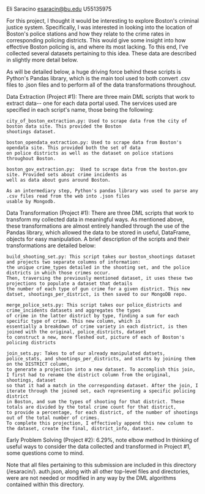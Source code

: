 Eli Saracino
esaracin@bu.edu
U55135975


For this project, I thought it would be interesting to explore Boston's criminal justice system. Specifically, I was interested
in looking into the location of Boston's police stations and how they relate to the crime rates in corresponding policing districts. 
This would give some insight into how effective Boston policing is, and where its most lacking. To this end, I've collected several
datasets pertaining to this idea. These data are described in slightly more detail below. 

As will be detailed below, a huge driving force behind these scripts is Python's Pandas library, which is the main tool used to 
both convert .csv files to .json files and to perform all of the data transformations throughout.


Data Extraction (Project #1):
	There are three main DML scripts that work to extract data-- one for each data portal used. The services used
	are specified in each script's name, those being the following:

	city_of_boston_extraction.py: Used to scrape data from the city of boston data site. This provided the Boston
	shootings dataset.

	boston_opendata_extraction.py: Used to scrape data from Boston's opendata site. This provided both the set of data
	on police districts as well as the dataset on police stations throughout Boston.

	boston_gov_extraction.py:  Used to scrape data from the boston.gov site. Provided sets about crime incidents as 
	well as data about guns around Boston.

	As an intermediary step, Python's pandas library was used to parse any .csv files read from the web into .json files
	usable by Mongodb.


Data Transformation (Project #1):
	There are three DML scripts that work to transform my collected data in meaningful ways. As mentioned above, these
	transformations are almost entirely handled through the use of the Pandas library, which allowed the data to be stored
	in useful, DataFrame, objects for easy manipulation. A brief description of the scripts and their transformations are 
	detailed below:
	
	build_shooting_set.py: This script takes our boston_shootings dataset and projects two separate columns of information:
	the unique crime_types detailed in the shooting set, and the police districts in which those crimes occur. 
	Then, traversing the previously mentioned dataset, it uses these two projections to populate a dataset that details 
	the number of each type of gun crime for a given district. This new datset, shootings_per_district, is then saved to our MongoDB repo.

	merge_police_sets.py: This script takes our police_districts and crime_incidents datasets and aggregates the types 
	of crime in the latter district by type, finding a sum for each specific type of crime. This new column, which is 
	essentially a breakdown of crime variety in each district, is then joined with the original, police_districts, dataset 
	to construct a new, more fleshed out, picture of each of Boston's policing districts		

	join_sets.py: Takes to of our already manipulated datsets, police_stats, and shootings_per_districts, and starts by joining them on the DISTRICT column, 
	to generate a projection into a new dataset. To accomplish this join, I first had to rename the district column from the original, shootings, dataset 
	so that it had a match in the corresponding dataset. After the join, I iterate through the joined set, each representing a specific policing district 
	in Boston, and sum the types of shooting for that district. These totals are divided by the total crime count for that district, 
	to provide a percentage, for each district, of the number of shootings out of the total number of crimes. 
	To complete this projection, I effectively append this new column to the dataset, create the final, district_info, dataset.


Early Problem Solving (Project #2): 6.29%, note elbow method
	In thinking of useful ways to consider the data collected and transformed in Project #1, some questions come to mind.	


Note that all files pertaining to this submission are included in this directory (/esaracin/). auth.json, along with all other top-level files and directories,
were are not needed or modified in any way by the DML algorithms contained within this directory.
